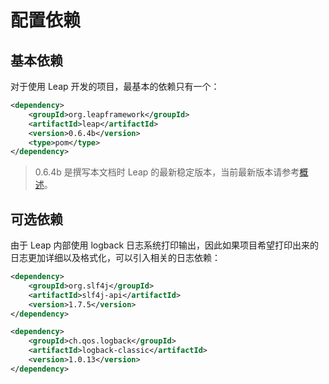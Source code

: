 # 配置依赖

## 基本依赖

对于使用 Leap 开发的项目，最基本的依赖只有一个：

```xml
<dependency>
    <groupId>org.leapframework</groupId>
    <artifactId>leap</artifactId>
    <version>0.6.4b</version>
    <type>pom</type>
</dependency>
```

> 0.6.4b 是撰写本文档时 Leap 的最新稳定版本，当前最新版本请参考[概述](/README.md)。

## 可选依赖

由于 Leap 内部使用 logback 日志系统打印输出，因此如果项目希望打印出来的日志更加详细以及格式化，可以引入相关的日志依赖：

```xml
<dependency>
    <groupId>org.slf4j</groupId>
    <artifactId>slf4j-api</artifactId>
    <version>1.7.5</version>
</dependency>

<dependency>
    <groupId>ch.qos.logback</groupId>
    <artifactId>logback-classic</artifactId>
    <version>1.0.13</version>
</dependency>
```